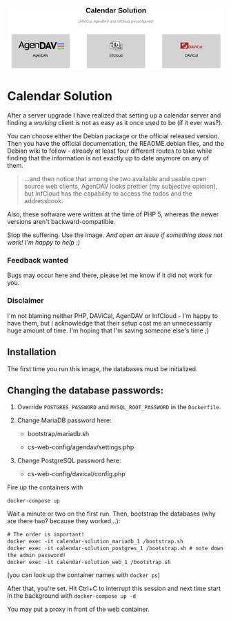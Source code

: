 ![screenshot](screenshot.png)

# Calendar Solution

After a server upgrade I have realized that setting up a calendar server and finding a *working* client is not as easy as it once used to be (if it ever was?).

You can choose either the Debian package or the official released version. Then you have the official documentation, the README.debian files, and the Debian wiki to follow - already at least four different routes to take while finding that the information is not exactly up to date anymore on any of them.

> ...and then notice that among the two available and usable open source web clients, AgenDAV looks prettier (my subjective opinion), but InfCloud has the capability to access the todos and the addressbook.

Also, these software were written at the time of PHP 5, whereas the newer versions aren't backward-compatible.

Stop the suffering. Use the image. *And open an issue if something does not work! I'm happy to help :)*

### Feedback wanted

Bugs may occur here and there, please let me know if it did not work for you.

### Disclaimer

I'm not blaming neither PHP, DAViCal, AgenDAV or InfCloud - I'm happy to have them, but I acknowledge that their setup cost me an unnecessarily huge amount of time. I'm hoping that I'm saving someone else's time ;)

## Installation

The first time you run this image, the databases must be initialized.

## Changing the database passwords:

1. Override `POSTGRES_PASSWORD` and `MYSQL_ROOT_PASSWORD` in the `Dockerfile`. 

2. Change MariaDB password here:

   * bootstrap/mariadb.sh

   * cs-web-config/agendav/settings.php

3. Change PostgreSQL password here:

   * cs-web-config/davical/config.php

Fire up the containers with

```
docker-compose up
```

Wait a minute or two on the first run. Then, bootstrap the databases (why are there two? because they worked...):

```
# The order is important!
docker exec -it calendar-solution_mariadb_1 /bootstrap.sh
docker exec -it calendar-solution_postgres_1 /bootstrap.sh # note down the admin password!
docker exec -it calendar-solution_web_1 /bootstrap.sh
```

(you can look up the container names with `docker ps`)

After that, you're set. Hit Ctrl+C to interrupt this session and next time start in the background with `docker-compose up -d`

You may put a proxy in front of the web container.
